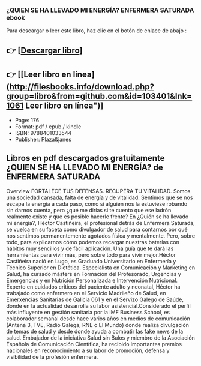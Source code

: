 ### ¿QUIEN SE HA LLEVADO MI ENERGÍA? ENFERMERA SATURADA ebook

Para descargar o leer este libro, haz clic en el botón de enlace de abajo :

## 👉  [**[Descargar libro](http://filesbooks.info/download.php?group=libro&from=github.com&id=103401&lnk=1061 "Descargar libro")**]

## 👉  [**[Leer libro en línea](http://filesbooks.info/download.php?group=libro&from=github.com&id=103401&lnk=1061 Leer libro en línea")**]




* Page: 176
* Format: pdf / epub / kindle
* ISBN: 9788401033544
* Publisher: Plaza&amp;janes

## Libros en pdf descargados gratuitamente ¿QUIEN SE HA LLEVADO MI ENERGÍA? de ENFERMERA SATURADA

Overview
FORTALECE TUS DEFENSAS. RECUPERA TU VITALIDAD. Somos una sociedad cansada, falta de energía y de vitalidad. Sentimos que se nos escapa la energía a cada paso, como si alguien nos la estuviese robando sin darnos cuenta, pero ¿qué me dirías si te cuento que ese ladrón realmente existe y que es posible hacerle frente? En ¿Quién se ha llevado mi energía?, Héctor Castiñeira, el profesional detrás de Enfermera Saturada, se vuelca en su faceta como divulgador de salud para contarnos por qué nos sentimos permanentemente agotados física y mentalmente. Pero, sobre todo, para explicarnos cómo podemos recargar nuestras baterías con hábitos muy sencillos y de fácil aplicación. Una guía que te dará las herramientas para vivir más, pero sobre todo para vivir mejor.Héctor Castiñeira nació en Lugo, es Graduado Universitario en Enfermería y Técnico Superior en Dietética. Especialista en Comunicación y Marketing en Salud, ha cursado másters en Formación del Profesorado, Urgencias y Emergencias y en Nutrición Personalizada e Intervención Nutricional. Experto en cuidados críticos del paciente adulto y neonatal, Héctor ha trabajado como enfermero en el Servicio Madrileño de Salud, en Emerxencias Sanitarias de Galicia 061 y en el Servizo Galego de Saúde, donde en la actualidad desarrolla su labor asistencial.Considerado el perfil más influyente en gestión sanitaria por la IMF Business School, es colaborador semanal desde hace varios años en medios de comunicación (Antena 3, TVE, Radio Galega, RNE o El Mundo) donde realiza divulgación de temas de salud y desde donde ayuda a combatir las fake news de la salud. Embajador de la iniciativa Salud sin Bulos y miembro de la Asociación Española de Comunicación Científica, ha recibido importantes premios nacionales en reconocimiento a su labor de promoción, defensa y visibilidad de la profesión enfermera.



